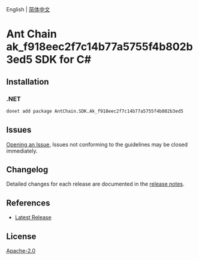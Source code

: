 English | [简体中文](README-CN.md)

# Ant Chain ak_f918eec2f7c14b77a5755f4b802b3ed5 SDK for C#

## Installation

### .NET

```bash
donet add package AntChain.SDK.Ak_f918eec2f7c14b77a5755f4b802b3ed5
```

## Issues

[Opening an Issue](https://github.com/alipay/antchain-openapi-prod-sdk/issues/new), Issues not conforming to the guidelines may be closed immediately.

## Changelog

Detailed changes for each release are documented in the [release notes](./ChangeLog.md).

## References

* [Latest Release](https://github.com/alipay/antchain-openapi-prod-sdk/)

## License

[Apache-2.0](http://www.apache.org/licenses/LICENSE-2.0)
